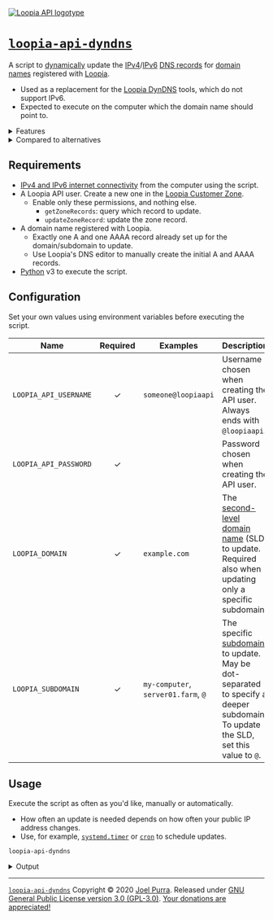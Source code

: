 [![Loopia API logotype](https://static.loopia.se/loopiaweb/images/logos/loopia-api-logo.png)](https://www.loopia.se/api/)

# [`loopia-api-dyndns`](https://joelpurra.com/projects/loopia-api-dyndns/)

A script to [dynamically](https://en.wikipedia.org/wiki/Dynamic_DNS) update the [IPv4](https://en.wikipedia.org/wiki/IPv4)/[IPv6](https://en.wikipedia.org/wiki/IPv6) [DNS records](https://en.wikipedia.org/wiki/Domain_Name_System) for [domain names](https://en.wikipedia.org/wiki/Domain_name) registered with [Loopia](https://www.loopia.se/).

- Used as a replacement for the [Loopia DynDNS](https://support.loopia.se/?s=dyndns) tools, which do not support IPv6.
- Expected to execute on the computer which the domain name should point to.

<details>
<summary>Features</summary>

- Uses [Loopia API](https://www.loopia.se/api/) to replicate [DDNS](https://en.wikipedia.org/wiki/Dynamic_DNS) functionality.
  - Uses minimal API permissions.
    - The script does not create new A/AAAA records.
    - The script does not delete extraneous A/AAAA records.
  - For unknown errors, please check the [Loopia API status](https://www.driftbloggen.se/).
- Based on the [official sample script](https://support.loopia.se/wiki/uppdatera-dynamisk-ip-adress-med-loopiaapi/), with a few modifications.
  - Uses [environment variables](https://en.wikipedia.org/wiki/Environment_variable) for configuration.
  - Supports both IPv4 ([A](https://en.wikipedia.org/wiki/List_of_DNS_record_types#A)) and IPv6 ([AAAA](https://en.wikipedia.org/wiki/List_of_DNS_record_types#AAAA)) DNS records.
  - Simplified to only update existing records, not create nor delete records.
  - Does not update records if the IP address has not changed.
- Uses the [IP.sb API](https://ip.sb/api/) to automatically look up the public IP addresses from computer using the script.

</details>

<details>
<summary>Compared to alternatives</summary>

The list is non-exhaustive.

| Software                                                                                                          |  IPv4   |  IPv6   | Configuration                                                     | Other                                                                                |
| ----------------------------------------------------------------------------------------------------------------- | :-----: | :-----: | ----------------------------------------------------------------- | ------------------------------------------------------------------------------------ |
| [`loopia-api-dyndns`](https://joelpurra.com/projects/loopia-api-dyndns/)                                          | &check; | &check; | Environment variables.                                            | Minimal API permissions.                                                             |
| [Loopia DynDNS](https://support.loopia.se/?s=dyndns)                                                              | &check; |    -    | Depends on the client.                                            | Supports multiple client implementations, such as [DDClient](https://ddclient.net/). |
| [Loopia API's official sample script](https://support.loopia.se/wiki/uppdatera-dynamisk-ip-adress-med-loopiaapi/) | &check; |    -    | Does not separate configuration from code.                        |                                                                                      |
| [`loopiaupdate`](https://github.com/olsjo/loopiaupdate)                                                           | &check; |    -    | Configuration file in `$HOME`, optionally command line arguments. | Can create subdomains as needed. Requires additional permissions.                    |
| [`loopia-updater`](https://github.com/jmagnusson/loopia-updater)                                                  | &check; |    -    | Configuration file in `$HOME`, optionally command line arguments. | Can update multiple domains with a single call.                                      |

</details>

## Requirements

- [IPv4 and IPv6 internet connectivity](https://ip.sb/) from the computer using the script.
- A Loopia API user. Create a new one in the [Loopia Customer Zone](https://customerzone.loopia.se/).
  - Enable only these permissions, and nothing else.
    - `getZoneRecords`: query which record to update.
    - `updateZoneRecord`: update the zone record.
- A domain name registered with Loopia.
  - Exactly one A and one AAAA record already set up for the domain/subdomain to update.
  - Use Loopia's DNS editor to manually create the initial A and AAAA records.
- [Python](<https://en.wikipedia.org/wiki/Python_(programming_language)>) v3 to execute the script.

## Configuration

Set your own values using environment variables before executing the script.

| Name                  | Required | Examples                            | Description                                                                                                                                                                                                       |
| --------------------- | :------: | ----------------------------------- | ----------------------------------------------------------------------------------------------------------------------------------------------------------------------------------------------------------------- |
| `LOOPIA_API_USERNAME` | &check;  | `someone@loopiaapi`                 | Username chosen when creating the API user. Always ends with `@loopiaapi`.                                                                                                                                        |
| `LOOPIA_API_PASSWORD` | &check;  |                                     | Password chosen when creating the API user.                                                                                                                                                                       |
| `LOOPIA_DOMAIN`       | &check;  | `example.com`                       | The [second-level domain name](https://en.wikipedia.org/wiki/Second-level_domain) (SLD) to update. Required also when updating only a specific subdomain.                                                         |
| `LOOPIA_SUBDOMAIN`    | &check;  | `my-computer`, `server01.farm`, `@` | The specific [subdomain](https://en.wikipedia.org/wiki/Domain_name#Second-level_and_lower_level_domains) to update. May be dot-separated to specify a deeper subdomain. To update the SLD, set this value to `@`. |

## Usage

Execute the script as often as you'd like, manually or automatically.

- How often an update is needed depends on how often your public IP address changes.
- Use, for example, [`systemd.timer`](https://www.freedesktop.org/software/systemd/man/systemd.timer.html) or [`cron`](https://en.wikipedia.org/wiki/Cron) to schedule updates.

```shell
loopia-api-dyndns
```

<details>
<summary>Output</summary>

- Simple status messages on `stdout`.
- Error messages go to `stderr`.
- Exit code `0` for good results, non-zero for bad results.

```text
server01.farm.example.com A: OK (11.22.33.44)
server01.farm.example.com AAAA: OK (2a01:11:2222:33:444:55:6666:77)
```

</details>

---

[`loopia-api-dyndns`](https://joelpurra.com/projects/loopia-api-dyndns/) Copyright &copy; 2020 [Joel Purra](https://joelpurra.com/). Released under [GNU General Public License version 3.0 (GPL-3.0)](https://www.gnu.org/licenses/gpl.html). [Your donations are appreciated!](https://joelpurra.com/donate/)
